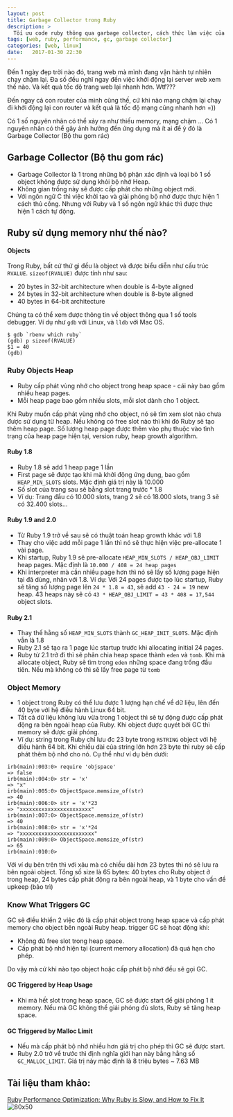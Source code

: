 ```yaml
---
layout: post
title: Garbage Collector trong Ruby
description: >
  Tối ưu code ruby thông qua garbage collector, cách thức làm việc của garbage collector
tags: [web, ruby, performance, gc, garbage collector]
categories: [web, linux]
date:   2017-01-30 22:30
---
```


Đến 1 ngày đẹp trời nào đó, trang web mà mình đang vận hành tự nhiên chạy chậm lại. Đa số đều nghĩ ngay đến việc khởi động lại server web xem thế nào.
Và kết quả tốc độ trang web lại nhanh hơn. Wtf???

Đến ngay cả con router của mình cũng thế, cứ khi nào mạng chậm lại chạy đi khởi động lại con router và kết quả là tốc độ mạng cũng nhanh hơn =))

Có 1 số nguyên nhân có thể xảy ra như thiếu memory, mạng chậm ... Có 1 nguyên nhân có thể gây ảnh hưởng đến ứng dụng mà ít ai để ý đó là Garbage Collector (Bộ thu gom rác)

## Garbage Collector (Bộ thu gom rác)

- Garbage Collector là 1 trong những bộ phận xác định và loại bỏ 1 số object không được sử dụng khỏi bộ nhớ Heap. 
- Không gian trống này sẽ được cấp phát cho những object mới.
- Với ngôn ngữ C thì việc khởi tạo và giải phóng bộ nhớ được thực hiện 1 cách thủ công. Nhưng với Ruby và 1 số ngôn ngữ khác thì được thực hiện 1 cách tự động.

## Ruby sử dụng memory như thế nào?

#### Objects

Trong Ruby, bất cứ thứ gì đều là object và được biểu diễn như cấu trúc `RVALUE`. `sizeof(RVALUE)` được tính như sau:

- 20 bytes in 32-bit architecture when double is 4-byte aligned
- 24 bytes in 32-bit architecture when double is 8-byte aligned
- 40 bytes in 64-bit architecture

Chúng ta có thể xem được thông tin về object thông qua 1 số tools debugger. Ví dụ như `gdb` với Linux, và `lldb` với Mac OS.


~~~
$ gdb `rbenv which ruby`
(gdb) p sizeof(RVALUE)
$1 = 40
(gdb)
~~~


### Ruby Objects Heap

- Ruby cấp phát vùng nhớ cho object trong heap space - cái này bao gồm nhiều heap pages.
- Mỗi heap page bao gồm nhiều slots, mỗi slot dành cho 1 object.

Khi Ruby muốn cấp phát vùng nhớ cho object, nó sẽ tìm xem slot nào chưa được sử dụng từ heap. Nếu không có free slot nào thì khi đó Ruby sẽ tạo thêm heap page. Số lượng heap page được thêm vào phụ thuộc vào tình trạng của heap page hiện tại, version ruby, heap growth algorithm.

#### Ruby 1.8

- Ruby 1.8 sẽ add 1 heap page 1 lần
- First page sẽ được tạo khi mà khởi động ứng dụng, bao gồm `HEAP_MIN_SLOTS` slots. Mặc định giá trị này là 10.000
- Số slot của trang sau sẽ bằng slot trang trước * 1.8
- Ví dụ: Trang đầu có 10.000 slots, trang 2 sẽ có 18.000 slots, trang 3 sẽ có 32.400 slots...

#### Ruby 1.9 and 2.0

- Từ Ruby 1.9 trở về sau sẽ có thuật toán heap growth khác với 1.8
- Thay cho việc add mỗi page 1 lần thì nó sẽ thực hiện việc pre-allocate 1 vài page.
- Khi startup, Ruby 1.9 sẽ pre-allocate `HEAP_MIN_SLOTS / HEAP_OBJ_LIMIT` heap pages. Mặc định là `10.000 / 408 = 24 heap pages`
- Khi interpreter mà cần nhiều page hơn thì nó sẽ lấy số lượng page hiện tại đã dùng, nhân với 1.8. Ví dụ: Với 24 pages được tạo lúc startup, Ruby sẽ tăng số lượng page lên `24 * 1.8 = 43`, sẽ add `43 - 24 = 19` new heap. 43 heaps này sẽ có `43 * HEAP_OBJ_LIMIT = 43 * 408 = 17,544` object slots.

#### Ruby 2.1

- Thay thế hằng số `HEAP_MIN_SLOTS` thành `GC_HEAP_INIT_SLOTS`. Mặc định vẫn là 1.8
- Ruby 2.1 sẽ tạo ra 1 page lúc startup trước khi allocating initial 24 pages.
- Ruby từ 2.1 trở đi thì sẽ phân chia heap space thành `eden` và `tomb`. Khi mà allocate object, Ruby sẽ tìm trong `eden` những space đang trống đầu tiên. Nếu mà không có thì sẽ lấy free page từ `tomb`

### Object Memory

- 1 object trong Ruby có thể lưu được 1 lượng hạn chế về dữ liệu, lên đến 40 byte với hệ điều hành Linux 64 bit.
- Tất cả dữ liệu không lưu vừa trong 1 object thì sẽ tự động được cấp phát động ra bên ngoài heap của Ruby. Khi object được quyét bởi GC thì memory sẽ được giải phóng.
- Ví dụ: string trong Ruby chỉ lưu đc 23 byte trong `RSTRING` object với hệ điều hành 64 bit. Khi chiều dài của string lớn hơn 23 byte thì ruby sẽ cấp phát thêm bộ nhớ cho nó. Cụ thể như ví dụ bên dưới:

~~~
irb(main):003:0> require 'objspace'
=> false
irb(main):004:0> str = 'x'
=> "x"
irb(main):005:0> ObjectSpace.memsize_of(str)
=> 40
irb(main):006:0> str = 'x'*23
=> "xxxxxxxxxxxxxxxxxxxxxxx"
irb(main):007:0> ObjectSpace.memsize_of(str)
=> 40
irb(main):008:0> str = 'x'*24
=> "xxxxxxxxxxxxxxxxxxxxxxxx"
irb(main):009:0> ObjectSpace.memsize_of(str)
=> 65
irb(main):010:0>
~~~

Với ví dụ bên trên thì với xâu mà có chiều dài hơn 23 bytes thì nó sẽ lưu ra bên ngoài object. Tổng số size là 65 bytes: 40 bytes cho Ruby object ở trong heap, 24 bytes cấp phát động ra bên ngoài heap, và 1 byte cho vấn đề upkeep (bảo trì)

### Know What Triggers GC

GC sẽ điều khiển 2 việc đó là cấp phát object trong heap space và cấp phát memory cho object bên ngoài Ruby heap. 
trigger GC sẽ hoạt động khi:

- Không đủ free slot trong heap space.
- Cấp phát bộ nhớ hiện tại (current memory allocation) đã quá hạn cho phép.

Do vậy mà cứ khi nào tạo object hoặc cấp phát bộ nhớ đều sẽ gọi GC.

#### GC Triggered by Heap Usage

- Khi mà hết slot trong heap space, GC sẽ được start để giải phóng 1 ít memory. Nếu mà GC không thể giải phóng đủ slots, Ruby sẽ tăng heap space.

#### GC Triggered by Malloc Limit

- Nếu mà cấp phát bộ nhớ nhiều hơn giá trị cho phép thì GC sẽ được start.
- Ruby 2.0 trở về trước thì định nghĩa giới hạn này bằng hằng số `GC_MALLOC_LIMIT`. Giá trị này mặc định là 8 triệu bytes ~ 7.63 MB


## Tài liệu tham khảo:

[Ruby Performance Optimization: Why Ruby is Slow, and How to Fix It](https://www.amazon.com/dp/1680500694)
![80x50](https://images-na.ssl-images-amazon.com/images/I/51nNW87Uv3L._SX415_BO1,204,203,200_.jpg)
